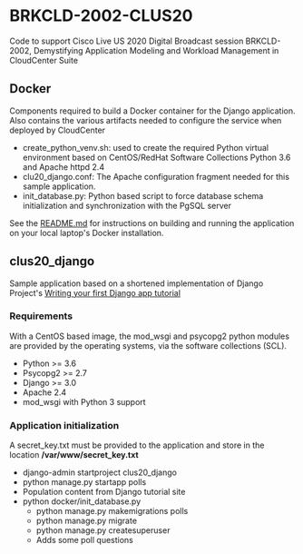 # BRKCLD-2002-CLUS20

Code to support Cisco Live US 2020 Digital Broadcast session BRKCLD-2002, Demystifying Application Modeling and Workload Management in CloudCenter Suite

## Docker

Components required to build a Docker container for the Django application.
Also contains the various artifacts needed to configure the service when
deployed by CloudCenter

- create_python_venv.sh: used to create the required Python virtual environment
  based on CentOS/RedHat Software Collections Python 3.6 and Apache httpd 2.4
- clu20_django.conf: The Apache configuration fragment needed for this sample
  application.
- init_database.py: Python based script to force database schema initialization
  and synchronization with the PgSQL server

See the [README.md](docker/README.md) for instructions on building and running
the application on your local laptop's Docker installation.

## clus20_django

Sample application based on a shortened implementation of Django Project's
[Writing your first Django app tutorial](https://docs.djangoproject.com/en/3.0/intro/tutorial01/)

### Requirements

With a CentOS based image, the mod_wsgi and psycopg2 python modules are
provided by the operating systems, via the software collections (SCL).

- Python >= 3.6
- Psycopg2 >= 2.7
- Django >= 3.0
- Apache 2.4
- mod_wsgi with Python 3 support

### Application initialization

A secret_key.txt must be provided to the application and store in the location
**/var/www/secret_key.txt**

- django-admin startproject clus20_django
- python manage.py startapp polls
- Population content from Django tutorial site
- python docker/init_database.py
  - python manage.py makemigrations polls
  - python manage.py migrate
  - python manage.py createsuperuser
  - Adds some poll questions

